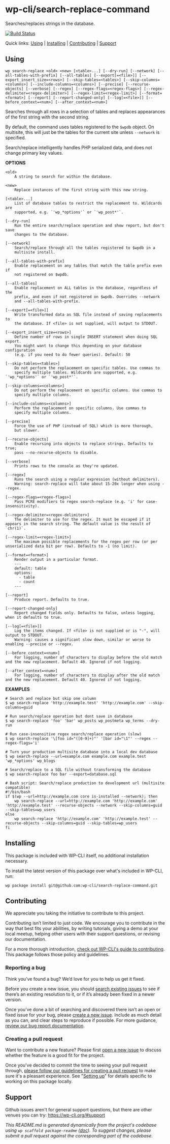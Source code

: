 wp-cli/search-replace-command
=============================

Searches/replaces strings in the database.

[![Build Status](https://travis-ci.org/wp-cli/search-replace-command.svg?branch=master)](https://travis-ci.org/wp-cli/search-replace-command)

Quick links: [Using](#using) | [Installing](#installing) | [Contributing](#contributing) | [Support](#support)

## Using

~~~
wp search-replace <old> <new> [<table>...] [--dry-run] [--network] [--all-tables-with-prefix] [--all-tables] [--export[=<file>]] [--export_insert_size=<rows>] [--skip-tables=<tables>] [--skip-columns=<columns>] [--include-columns=<columns>] [--precise] [--recurse-objects] [--verbose] [--regex] [--regex-flags=<regex-flags>] [--regex-delimiter=<regex-delimiter>] [--regex-limit=<regex-limit>] [--format=<format>] [--report] [--report-changed-only] [--log[=<file>]] [--before_context=<num>] [--after_context=<num>]
~~~

Searches through all rows in a selection of tables and replaces
appearances of the first string with the second string.

By default, the command uses tables registered to the `$wpdb` object. On
multisite, this will just be the tables for the current site unless
`--network` is specified.

Search/replace intelligently handles PHP serialized data, and does not
change primary key values.

**OPTIONS**

	<old>
		A string to search for within the database.

	<new>
		Replace instances of the first string with this new string.

	[<table>...]
		List of database tables to restrict the replacement to. Wildcards are
		supported, e.g. `'wp_*options'` or `'wp_post*'`.

	[--dry-run]
		Run the entire search/replace operation and show report, but don't save
		changes to the database.

	[--network]
		Search/replace through all the tables registered to $wpdb in a
		multisite install.

	[--all-tables-with-prefix]
		Enable replacement on any tables that match the table prefix even if
		not registered on $wpdb.

	[--all-tables]
		Enable replacement on ALL tables in the database, regardless of the
		prefix, and even if not registered on $wpdb. Overrides --network
		and --all-tables-with-prefix.

	[--export[=<file>]]
		Write transformed data as SQL file instead of saving replacements to
		the database. If <file> is not supplied, will output to STDOUT.

	[--export_insert_size=<rows>]
		Define number of rows in single INSERT statement when doing SQL export.
		You might want to change this depending on your database configuration
		(e.g. if you need to do fewer queries). Default: 50

	[--skip-tables=<tables>]
		Do not perform the replacement on specific tables. Use commas to
		specify multiple tables. Wildcards are supported, e.g. `'wp_*options'` or `'wp_post*'`.

	[--skip-columns=<columns>]
		Do not perform the replacement on specific columns. Use commas to
		specify multiple columns.

	[--include-columns=<columns>]
		Perform the replacement on specific columns. Use commas to
		specify multiple columns.

	[--precise]
		Force the use of PHP (instead of SQL) which is more thorough,
		but slower.

	[--recurse-objects]
		Enable recursing into objects to replace strings. Defaults to true;
		pass --no-recurse-objects to disable.

	[--verbose]
		Prints rows to the console as they're updated.

	[--regex]
		Runs the search using a regular expression (without delimiters).
		Warning: search-replace will take about 15-20x longer when using --regex.

	[--regex-flags=<regex-flags>]
		Pass PCRE modifiers to regex search-replace (e.g. 'i' for case-insensitivity).

	[--regex-delimiter=<regex-delimiter>]
		The delimiter to use for the regex. It must be escaped if it appears in the search string. The default value is the result of `chr(1)`.

	[--regex-limit=<regex-limit>]
		The maximum possible replacements for the regex per row (or per unserialized data bit per row). Defaults to -1 (no limit).

	[--format=<format>]
		Render output in a particular format.
		---
		default: table
		options:
		  - table
		  - count
		---

	[--report]
		Produce report. Defaults to true.

	[--report-changed-only]
		Report changed fields only. Defaults to false, unless logging, when it defaults to true.

	[--log[=<file>]]
		Log the items changed. If <file> is not supplied or is "-", will output to STDOUT.
		Warning: causes a significant slow down, similar or worse to enabling --precise or --regex.

	[--before_context=<num>]
		For logging, number of characters to display before the old match and the new replacement. Default 40. Ignored if not logging.

	[--after_context=<num>]
		For logging, number of characters to display after the old match and the new replacement. Default 40. Ignored if not logging.

**EXAMPLES**

    # Search and replace but skip one column
    $ wp search-replace 'http://example.test' 'http://example.com' --skip-columns=guid

    # Run search/replace operation but dont save in database
    $ wp search-replace 'foo' 'bar' wp_posts wp_postmeta wp_terms --dry-run

    # Run case-insensitive regex search/replace operation (slow)
    $ wp search-replace '\[foo id="([0-9]+)"' '[bar id="\1"' --regex --regex-flags='i'

    # Turn your production multisite database into a local dev database
    $ wp search-replace --url=example.com example.com example.test 'wp_*options' wp_blogs

    # Search/replace to a SQL file without transforming the database
    $ wp search-replace foo bar --export=database.sql

    # Bash script: Search/replace production to development url (multisite compatible)
    #!/bin/bash
    if $(wp --url=http://example.com core is-installed --network); then
        wp search-replace --url=http://example.com 'http://example.com' 'http://example.test' --recurse-objects --network --skip-columns=guid --skip-tables=wp_users
    else
        wp search-replace 'http://example.com' 'http://example.test' --recurse-objects --skip-columns=guid --skip-tables=wp_users
    fi

## Installing

This package is included with WP-CLI itself, no additional installation necessary.

To install the latest version of this package over what's included in WP-CLI, run:

    wp package install git@github.com:wp-cli/search-replace-command.git

## Contributing

We appreciate you taking the initiative to contribute to this project.

Contributing isn’t limited to just code. We encourage you to contribute in the way that best fits your abilities, by writing tutorials, giving a demo at your local meetup, helping other users with their support questions, or revising our documentation.

For a more thorough introduction, [check out WP-CLI's guide to contributing](https://make.wordpress.org/cli/handbook/contributing/). This package follows those policy and guidelines.

### Reporting a bug

Think you’ve found a bug? We’d love for you to help us get it fixed.

Before you create a new issue, you should [search existing issues](https://github.com/wp-cli/search-replace-command/issues?q=label%3Abug%20) to see if there’s an existing resolution to it, or if it’s already been fixed in a newer version.

Once you’ve done a bit of searching and discovered there isn’t an open or fixed issue for your bug, please [create a new issue](https://github.com/wp-cli/search-replace-command/issues/new). Include as much detail as you can, and clear steps to reproduce if possible. For more guidance, [review our bug report documentation](https://make.wordpress.org/cli/handbook/bug-reports/).

### Creating a pull request

Want to contribute a new feature? Please first [open a new issue](https://github.com/wp-cli/search-replace-command/issues/new) to discuss whether the feature is a good fit for the project.

Once you've decided to commit the time to seeing your pull request through, [please follow our guidelines for creating a pull request](https://make.wordpress.org/cli/handbook/pull-requests/) to make sure it's a pleasant experience. See "[Setting up](https://make.wordpress.org/cli/handbook/pull-requests/#setting-up)" for details specific to working on this package locally.

## Support

Github issues aren't for general support questions, but there are other venues you can try: https://wp-cli.org/#support


*This README.md is generated dynamically from the project's codebase using `wp scaffold package-readme` ([doc](https://github.com/wp-cli/scaffold-package-command#wp-scaffold-package-readme)). To suggest changes, please submit a pull request against the corresponding part of the codebase.*
